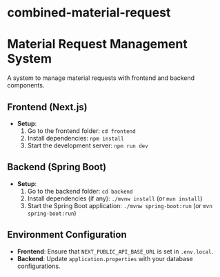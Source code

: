 # combined-material-request

# Material Request Management System

A system to manage material requests with frontend and backend components.

## Frontend (Next.js)
- **Setup**:
  1. Go to the frontend folder: `cd frontend`
  2. Install dependencies: `npm install`
  3. Start the development server: `npm run dev`

## Backend (Spring Boot)
- **Setup**:
  1. Go to the backend folder: `cd backend`
  2. Install dependencies (if any): `./mvnw install` (or `mvn install`)
  3. Start the Spring Boot application: `./mvnw spring-boot:run` (or `mvn spring-boot:run`)

## Environment Configuration
- **Frontend**: Ensure that `NEXT_PUBLIC_API_BASE_URL` is set in `.env.local`.
- **Backend**: Update `application.properties` with your database configurations.
